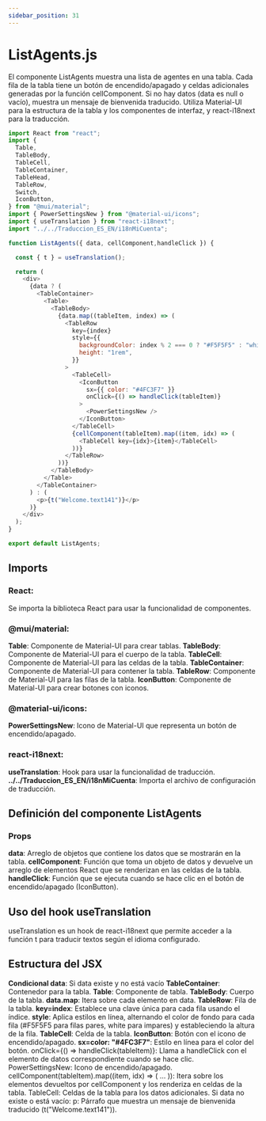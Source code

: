 ```yaml
---
sidebar_position: 31
---
```


# ListAgents.js

El componente ListAgents muestra una lista de agentes en una tabla. Cada fila de la tabla tiene un botón de encendido/apagado y celdas adicionales generadas por la función cellComponent. Si no hay datos (data es null o vacío), muestra un mensaje de bienvenida traducido. Utiliza Material-UI para la estructura de la tabla y los componentes de interfaz, y react-i18next para la traducción.

```js
import React from "react";
import {
  Table,
  TableBody,
  TableCell,
  TableContainer,
  TableHead,
  TableRow,
  Switch,
  IconButton,
} from "@mui/material";
import { PowerSettingsNew } from "@material-ui/icons";
import { useTranslation } from "react-i18next";
import "../../Traduccion_ES_EN/i18nMiCuenta";

function ListAgents({ data, cellComponent,handleClick }) {

  const { t } = useTranslation();

  return (
    <div>
      {data ? (
        <TableContainer>
          <Table>
            <TableBody>
              {data.map((tableItem, index) => (
                <TableRow
                  key={index}
                  style={{
                    backgroundColor: index % 2 === 0 ? "#F5F5F5" : "white",
                    height: "1rem",
                  }}
                >
                  <TableCell>
                    <IconButton
                      sx={{ color: "#4FC3F7" }}
                      onClick={() => handleClick(tableItem)}
                    >
                      <PowerSettingsNew />
                    </IconButton>
                  </TableCell>
                  {cellComponent(tableItem).map((item, idx) => (
                    <TableCell key={idx}>{item}</TableCell>
                  ))}
                </TableRow>
              ))}
            </TableBody>
          </Table>
        </TableContainer>
      ) : (
        <p>{t("Welcome.text141")}</p>
      )}
    </div>
  );
}

export default ListAgents;
```

## Imports

### React: 

Se importa la biblioteca React para usar la funcionalidad de componentes.

### @mui/material:

**Table**: Componente de Material-UI para crear tablas.
**TableBody**: Componente de Material-UI para el cuerpo de la tabla.
**TableCell**: Componente de Material-UI para las celdas de la tabla.
**TableContainer**: Componente de Material-UI para contener la tabla.
**TableRow**: Componente de Material-UI para las filas de la tabla.
**IconButton**: Componente de Material-UI para crear botones con iconos.

### @material-ui/icons:

**PowerSettingsNew**: Icono de Material-UI que representa un botón de encendido/apagado.

### react-i18next:

**useTranslation**: Hook para usar la funcionalidad de traducción.
**../../Traduccion_ES_EN/i18nMiCuenta**: Importa el archivo de configuración de traducción.

## Definición del componente ListAgents

### Props

**data**: Arreglo de objetos que contiene los datos que se mostrarán en la tabla.
**cellComponent**: Función que toma un objeto de datos y devuelve un arreglo de elementos React que se renderizan en las celdas de la tabla.
**handleClick**: Función que se ejecuta cuando se hace clic en el botón de encendido/apagado (IconButton).

## Uso del hook useTranslation

useTranslation es un hook de react-i18next que permite acceder a la función t para traducir textos según el idioma configurado.

## Estructura del JSX

**Condicional data**:
Si data existe y no está vacío
**TableContainer**: Contenedor para la tabla.
**Table**: Componente de tabla.
**TableBody**: Cuerpo de la tabla.
**data.map**: Itera sobre cada elemento en data.
**TableRow**: Fila de la tabla.
**key=index**: Establece una clave única para cada fila usando el índice.
**style**: Aplica estilos en línea, alternando el color de fondo para cada fila (#F5F5F5 para filas pares, white para impares) y estableciendo la altura de la fila.
**TableCell**: Celda de la tabla.
**IconButton**: Botón con el icono de encendido/apagado.
**sx=color: "#4FC3F7"**: Estilo en línea para el color del botón.
onClick={() => handleClick(tableItem)}: Llama a handleClick con el elemento de datos correspondiente cuando se hace clic.
PowerSettingsNew: Icono de encendido/apagado.
cellComponent(tableItem).map((item, idx) => ( ... )): Itera sobre los elementos devueltos por cellComponent y los renderiza en celdas de la tabla.
TableCell: Celdas de la tabla para los datos adicionales.
Si data no existe o está vacío:
p: Párrafo que muestra un mensaje de bienvenida traducido (t("Welcome.text141")).
